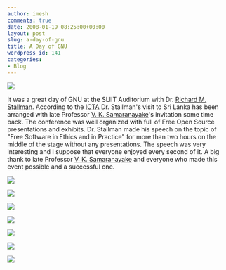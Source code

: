 ```yaml
---
author: imesh
comments: true
date: 2008-01-19 08:25:00+00:00
layout: post
slug: a-day-of-gnu
title: A Day of GNU
wordpress_id: 141
categories:
- Blog
---
```


[![](http://rootfolder.info/images/ADayofGNU/12_small.jpg)](http://rootfolder.info/images/ADayofGNU/12.jpg)




It was a great day of GNU at the SLIIT Auditorium with Dr. [Richard M. Stallman](http://en.wikipedia.org/wiki/Richard_stallman). According to the [ICTA](http://www.icta.lk) Dr. Stallman's visit to Sri Lanka has been arranged with late Professor [V. K. Samaranayake](http://en.wikipedia.org/wiki/V._K._Samaranayake)'s invitation some time back. The conference was well organized with full of Free Open Source presentations and exhibits. Dr. Stallman made his speech on the topic of "Free Software in Ethics and in Practice" for more than two hours on the middle of the stage without any presentations. The speech was very interesting and I suppose that everyone enjoyed every second of it. A big thank to late Professor [V. K. Samaranayake](http://en.wikipedia.org/wiki/V._K._Samaranayake) and everyone who made this event possible and a successful one.




[![](http://rootfolder.info/images/ADayofGNU/13_small.jpg)](http://rootfolder.info/images/ADayofGNU/13.jpg)




[![](http://rootfolder.info/images/ADayofGNU/1_small.jpg)](http://rootfolder.info/images/ADayofGNU/1.jpg)




[![](http://rootfolder.info/images/ADayofGNU/2_small.jpg)](http://rootfolder.info/images/ADayofGNU/2.jpg)




[![](http://rootfolder.info/images/ADayofGNU/4_small.jpg)](http://rootfolder.info/images/ADayofGNU/4.jpg)




[![](http://rootfolder.info/images/ADayofGNU/6_small.jpg)](http://rootfolder.info/images/ADayofGNU/6.jpg)




[![](http://rootfolder.info/images/ADayofGNU/8_small.jpg)](http://rootfolder.info/images/ADayofGNU/8.jpg)




[![](http://rootfolder.info/images/ADayofGNU/11_small.jpg)](http://rootfolder.info/images/ADayofGNU/11.jpg)
